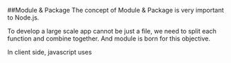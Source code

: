 ##Module & Package
The concept of Module & Package is very important to Node.js.             
                       
To develop a large scale app cannot be just a file, we need to split each function and combine together. And module is born for this objective.         
                               
In client side, javascript uses <script> tag in HTML; and In server side, Node.js provides **require()** function to invoke other modules.          
                        
###what is module?
**A Node.js file is a module.** This file can be Javascript code(.js), JSON(.json) or  C/C++ Addon(.node). Node.js will decide loading method according to postfix of the file                             
                  
There are two kind of module in Node.js, one is native core module, the other is file module          
                           
The example below create an HTTP server.          
           
```
var http = require('http');
// http is a core module in Node.js, we use require() to get the module and use the object
http.createServer(function(req,res){
	res.writeHead(200,{'Content-Type':'text/html'});
	res.write('<h1>Node.js is in serve</h1>');
	res.end('<p>Hey Keyu, I am here</p>');
}).listen(3000);//listen 3000 port
```                          
###Create and load module  
#####Create module
- Node.js provides **exports** and **require**                           
- exports is to **public** the module, and require is to **get a module from outside world**                
         
Here, create [module.js](module.js) and [getModule.js](getModule.js)           
######Use eports.method to let the method be public          
```
var name;
exports.addMethod = function (a,b) { // is public method, since exports
    return a+b;
}
var minusMethod = function(a,b){ // is private method without exports
    return a-b;
}
exports.setName = function (newName) {
    this.name = newName;
}
exports.callName = function(){
    return 'hello '+this.name;
}

```          
######Use var myModule = require('./module') to get the module, then we can call the method which is **eports**.
```
var myModule = require('./module');
console.log('5+3: '+ myModule.addMethod(5,3));
myModule.setName('keyu');
var myModule2 = require('./module');
myModule2.setName('Max')
console.log(myModule.callName()); // 'Basically we thought it will be keyu, however the answer is Max'
```             
######require() have three type of path          
- http、fs、path etc **native core module**(require('http'))                   
- ./mod or ../mod，**relative path**         
- /pathtomodule/mod **absolute path**              
             
####Load only one time
Module vs. object has one important andessential difference: require won't duplicate loading the same module, and **no matter how many times invoke of the require, we get the same module**. However, **in JAVA, we can get as many instances we want to getInstance from a class**.            
           
####Create Class module, which can be new each time to get new instance       
Create two files [singleObject.js](singleObject.js) and [getSingleObject.js](getSingleObject.js)           
######Use module.exports = Hello to let Hello class be public 
**module.exports is originally an empty interface**               
```
function Hello() {
    var name;
    this.setName = function (newName) {
        name = newName;
    }
    this.callName = function(){
        return 'Hello '+name;
    }
}
module.exports = Hello; // Hello now is a class
```                       
######Use var Hello = require('./singleObject') to get Class Module, and use var obj1 = new Hello() to get instance
```
var Hello = require('./singleObject');//get Class Module
var obj1 = new Hello(); // get an instance
obj1.setName('Keyu');
var obj2 = new Hello();
obj2.setName('Max');
console.log(obj1.callName());
console.log(obj2.callName());
```     
                 
###Create Package      
- Package in Node.js is a deeper abstract concept based on module.                   
- Package is like java class libraries, it encapsulate a indepent function, and is used to publish, update, dependency management version control.       
- Node.js uses npm to solve package publish & acquire             
          
####[CommonJS to normalize how to create a package](http://wiki.commonjs.org/wiki/Packages/1.1)
- A package.json file must be in the top level directory         
- Binary files should be in the "bin" directory           
- Javascript code should be under the "lib" directory         
- Documentation should be under the "doc" directory           
- Unit tests should be under the "test" directory                  
             
         

    
                          
              
              
                      
      
              
                      

